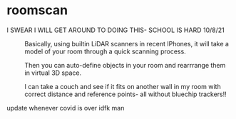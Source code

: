 # roomscan
<style type="text/css">
<!--
 .tab { margin-left: 40px; }
-->
</style>
I SWEAR I WILL GET AROUND TO DOING THIS- SCHOOL IS HARD 10/8/21
<p class="tab"> Basically, using builtin LiDAR scanners in recent IPhones, it will take a model of your room through a quick scanning process.<p/>
<p class="tab">Then you can auto-define objects in your room and rearrrange them in virtual 3D space.</p>
<p class="tab">I can take a couch and see if it fits on another wall in my room with correct distance and reference points- all without bluechip trackers!!<p>
update whenever covid is over idfk man
